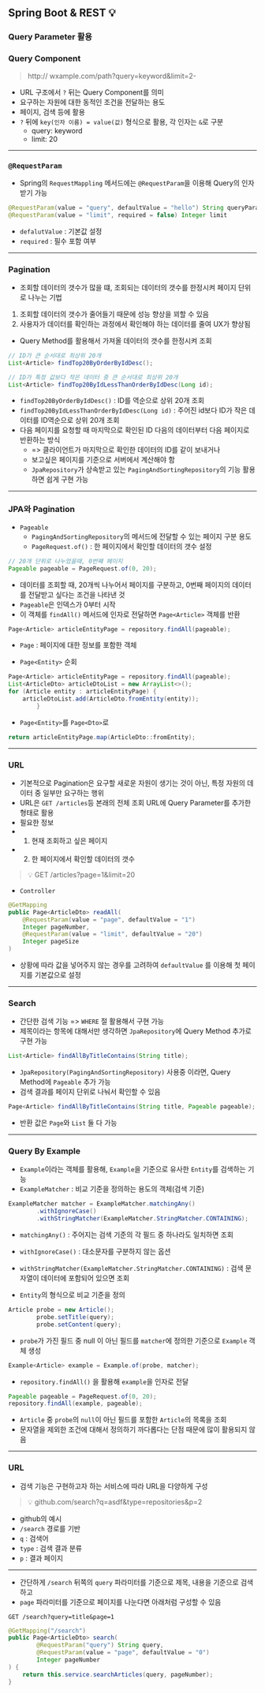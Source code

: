 ## Spring Boot & REST  💡
### Query Parameter 활용
### Query Component
> http:// wxample.com/path?query=keyword&limit=2-
- URL 구조에서 `?` 뒤는 Query Component를 의미
- 요구하는 자원에 대한 동적인 조건을 전달하는 용도
- 페이지, 검색 등에 활용
- `?` 뒤에 `key(인자 이름) = value(값)` 형식으로 활용, 각 인자는 `&`로 구분
  - query: keyword
  - limit: 20

---
### `@RequestParam`
- Spring의 `RequestMappling` 메서드에는 `@RequestParam`을 이용해 Query의 인자 받기 가능
```java
@RequestParam(value = "query", defaultValue = "hello") String queryParam,
@RequestParam(value = "limit", required = false) Integer limit
```
- `defalutValue` : 기본값 설정
- `required` : 필수 포함 여부

---
### Pagination
- 조회할 데이터의 갯수가 많을 떄, 조회되는 데이터의 갯수를 한정시켜 페이지 단위로 나누는 기법
1. 조회할 데이터의 갯수가 줄어들기 때문에 성능 향상을 꾀할 수 있음
2. 사용자가 데이터를 확인하는 과정에서 확인해야 하는 데이터를 줄여 UX가 향상됨


- Query Method를 활용해서 가져올 데이터의 갯수를 한정시켜 조회
```java
// ID가 큰 순서대로 최상위 20개
List<Article> findTop20ByOrderByIdDesc();

// ID가 특정 값보다 작은 데이터 중 큰 순서대로 최상위 20개
List<Article> findTop20ByIdLessThanOrderByIdDesc(Long id);
```
- `findTop20ByOrderByIdDesc()` : ID를 역순으로 상위 20개 조회
- `findTop20ByIdLessThanOrderByIdDesc(Long id)` : 주어진 id보다 ID가 작은 데이터를 ID역순으로 상위 20개 조회
- 다음 페이지를 요청할 때 마지막으로 확인된 ID 다음의 데이터부터 다음 페이지로 반환하는 방식
  - => 클라이언트가 마지막으로 확인한 데이터의 ID를 같이 보내거나
  - 보고싶은 페이지를 기준으로 서버에서 계산해야 함
  - `JpaRepository`가 상속받고 있는 `PagingAndSortingRepository`의 기능 활용하면 쉽게 구현 가능

---
### JPA와 Pagination
- `Pageable`
  - `PagingAndSortingRepository`의 메서드에 전달할 수 있는 페이지 구분 용도
  - `PageRequest.of()` : 한 페이지에서 확인할 데이터의 갯수 설정
```java
// 20개 단위로 나누었을때, 0번째 페이지
Pageable pageable = PageRequest.of(0, 20);
```
- 데이터를 조회할 때, 20개씩 나누어서 페이지를 구분하고, 0번째 페이지의 데이터를 전달받고 싶다는 조건을 나타낸 것
- `Pageable`은 인덱스가 0부터 시작
- 이 객체를 `findAll()` 메서드에 인자로 전달하면 `Page<Article>` 객체를 반환
```java
Page<Article> articleEntityPage = repository.findAll(pageable);
```
- `Page` : 페이지에 대한 정보를 포함한 객체

- `Page<Entity>` 순회
```java
Page<Article> articleEntityPage = repository.findAll(pageable);
List<ArticleDto> articleDtoList = new ArrayList<>();
for (Article entity : articleEntityPage) {
    articleDtoList.add(ArticleDto.fromEntity(entity));
        }
```
- `Page<Entity>`를 `Page<Dto>`로
```java
return articleEntityPage.map(ArticleDto::fromEntity);
```
---
### URL
- 기본적으로 Pagination은 요구할 새로운 자원이 생기는 것이 아닌, 특정 자원의 데이터 중 일부만 요구하는 행위    
- URL은 `GET /articles`등 본래의 전체 조회 URL에 Query Parameter를 추가한 형태로 활용   
- 필요한 정보
- 1. 현재 조회하고 싶은 페이지
- 2. 한 페이지에서 확인할 데이터의 갯수
> 💡 GET /articles?page=1&limit=20

- `Controller`
```java
@GetMapping
public Page<ArticleDto> readAll(
    @RequestParam(value = "page", defaultValue = "1") 
    Integer pageNumber,
    @RequestParam(value = "limit", defaultValue = "20") 
    Integer pageSize
)
```
- 상황에 따라 값을 넣어주지 않는 경우를 고려하여 `defaultValue` 를 이용해 첫 페이지를 기본값으로 설정

---
### Search
- 간단한 검색 기능 => `WHERE` 절 활용해서 구현 가능
- 제목이라는 항목에 대해서만 생각하면 `JpaRepository`에 Query Method 추가로 구현 가능
```java
List<Article> findAllByTitleContains(String title);
```
- `JpaRepository(PagingAndSortingRepository)` 사용중 이라면, Query Method에 `Pageable` 추가 가능
- 검색 결과를 페이지 단위로 나눠서 확인할 수 있음
```java
Page<Article> findAllByTitleContains(String title, Pageable pageable);
```
- 반환 값은 `Page`와 `List` 둘 다 가능
---
### Query By Example
-  `Example`이라는 객체를 활용해, `Example`을 기준으로 유사한 `Entity`를 검색하는 기능
- `ExampleMatcher` : 비교 기준을 정의하는 용도의 객체(검색 기준)
```java
ExampleMatcher matcher = ExampleMatcher.matchingAny()
        .withIgnoreCase()
        .withStringMatcher(ExampleMatcher.StringMatcher.CONTAINING);
```
- `matchingAny()` : 주어지는 검색 기준의 각 필드 중 하나라도 일치하면 조회
- `withIgnoreCase()` : 대소문자를 구분하지 않는 옵션
- `withStringMatcher(ExampleMatcher.StringMatcher.CONTAINING)` : 검색 문자열이 데이터에 포함되어 있으면 조회

- `Entity`의 형식으로 비교 기준을 정의
```java
Article probe = new Article();
        probe.setTitle(query);
        probe.setContent(query);
```
- `probe`가 가진 필드 중 null 이 아닌 필드를 `matcher`에 정의한 기준으로 `Example` 객체 생성
```java
Example<Article> example = Example.of(probe, matcher);
```
- `repository.findAll()` 을 활용해 `example`을 인자로 전달
```java
Pageable pageable = PageRequest.of(0, 20);
repository.findAll(example, pageable);
```
- `Article` 중 `probe`의 `null`이 아닌 필드를 포함한 `Article`의 목록을 조회
- 문자열을 제외한 조건에 대해서 정의하기 까다롭다는 단점 때문에 많이 활용되지 않음
---
### URL
- 검색 기능은 구현하고자 하는 서비스에 따라 URL을 다양하게 구성
> 💡 github.com/search?q=asdf&type=repositories&p=2
- github의 예시
- `/search` 경로를 기반
- `q` : 검색어
- `type` : 검색 결과 분류
- `p` : 결과 페이지
---
- 간단하게 `/search` 뒤쪽의 `query` 파라미터를 기준으로 제목, 내용을 기준으로 검색하고 
- `page` 파라미터를 기준으로 페이지를 나눈다면 아래처럼 구성할 수 있음
```text
GET /search?query=title&page=1
```
```java
@GetMapping("/search")
public Page<ArticleDto> search(
        @RequestParam("query") String query,
        @RequestParam(value = "page", defaultValue = "0") 
        Integer pageNumber
) {
    return this.service.searchArticles(query, pageNumber);
}
```